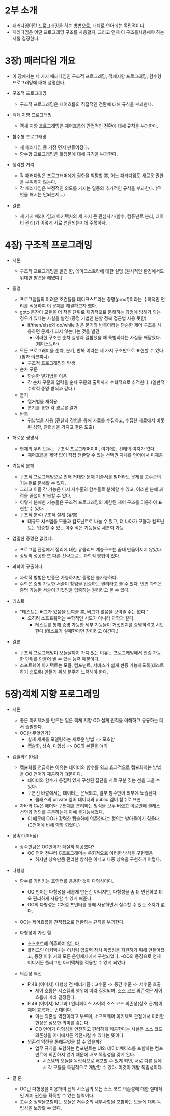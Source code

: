 # 2부 소개
- 패러다임이란 프로그래밍을 하는 방법으로, 대체로 언어에는 독립적이다.
- 패러다임은 어떤 프로그래밍 구조를 사용할지, 그리고 언제 이 구조를사용해야 하는지를 결정한다.

# 3장) 패러다임 개요
- 이 장에서는 세 가지 패러다임인 구조적 프로그래밍, 객체지향 프로그래밍, 함수형 프로그래밍에 대해 설명한다.

- 구조적 프로그래밍
  - 구조적 프로그래밍은 제어흐름의 직접적인 전환에 대해 규칙을 부과한다.

- 객체 지향 프로그래밍
  - 객체 지향 프로그래밍은 제어흐름의 간접적인 전환에 대해 규칙을 부과한다.


- 함수형 프로그래밍
  - 세 패러다임 중 가장 먼저 만들어졌다.
  - 함수형 프로그래밍은 할당문에 대해 규칙을 부과한다.

- 생각할 거리
  - 각 패러다임은 프로그래머에게 권한을 박탈할 뿐, 어느 패러다임도 새로운 권한을 부여하지 않는다.
  - 각 패러다임은 부정적인 의도를 가지는 일종의 추가적인 규칙을 부과한다. (무엇을 해서는 안되는지...)
  
- 결론
  - 세 가지 패러다임과 아키텍처의 세 가지 큰 관심사가(함수, 컴퓨넌트 분리, 데이터 관리)가 어떻게 서로 연관되는지에 주목하자.


# 4장) 구조적 프로그래밍
- 서론
  - 구조적 프로그래밍을 발견 한, 데이크스트라에 대한 설명 (원시적인 환경에서도 위대한 발견을 해냈다.)
  
- 증명
  - 프로그램들의 어려운 조건들을 데이크스트라는 증명(proof)이라는 수학적인 언리를 적용하여 이 문제를 해결하고자 했다.
  - goto 문장이 모듈을 더 작은 단위로 재귀적으로 분해하는 과정에 방해가 되는 경우가 있다는 사실을 발견 (증명 기법인 분할 정복 접근법 사용 못함)
    - if/then/else와 do/while 같은 분기와 반복이라는 단순한 제어 구조를 사용하면 문제가 되지 않는다는 것을 발견
      - 이러한 구조는 순차 실행과 결합했을 때 특별하다는 사실을 깨달았다. (데이스트라)
  - 모든 프로그래미을 순차, 분기, 반복 이라는 세 가지 구조만으로 표현할 수 있다. (뵘과 야코피니)
    - 구조적 프로그래밍의 탄생
  - 순차 구문
    - 단순한 열거법을 이용
    - 각 순차 구문의 입력을 순차 구문의 출력까지 수학적으로 추적한다. (일반적 수학적 증명 방식과 같다.)
  - 분기
    - 열거법을 재적용
    - 분기를 통한 각 경로를 열거
  - 반복
    - 귀납법을 사용 (관찰과 경험을 통해 자료를 수집하고, 수집한 자료에서 비롯된 성향, 관련성을 가지고 결론 도출)
    
- 해로운 성명서
  - 현재의 우리 모두는 구조적 프로그래머이며, 여기에는 선태의 여지가 없다.
    - 제어흐름을 제약 없이 직접 전환할 수 있는 선택권 자체를 언어에서 미제공
  
- 기능적 분해
  - 구조적 프로그래밍으로 인해 거대한 문제 기술서를 받더라도 문제를 고수준의 기능들로 분해할 수 있다. 
  - 그리고 이들 각 기능은 다시 저수준의 함수들로 분해할 수 있고, 이러한 분해 과정을 끝없이 반복할 수 있다.
  - 이렇게 분해한 기능들은 구조적 프로그래밍의 제한된 제어 구조를 이용하여 표현할 수 있다.
  - 구조적 분석/구조적 설계 (유행)
    - 대규모 시스템을 모듈과 컴포넌트로 나눌 수 있고, 더 나아가 모듈과 컴포넌트는 입증할 수 있는 아주 작은 기능들로 세분화 가능
    
- 엄밀한 증명은 없었다.
  - 프로그램 관점에서 정리에 대한 유클리드 계층구조는 끝내 만들어지지 않았다.
  - 상당히 성공한 또 다른 전략으로는 과학적 방법이 있다.
  
- 과학이 구출하다.
  - 과학적 방법은 반증은 가능하지만 증명은 불가능하다.
  - 수학은 증명 가능한 서술이 참임을 입증하는 원리라고 볼 수 있다. 반면 과학은 증명 가능한 서술이 거짓임을 입증하는 원리라고 볼 수 있다.
  
- 테스트
  - "테스트는 버그가 있음을 보여줄 뿐, 버그가 없음을 보여줄 수는 없다."
    - 오히려 소프트웨어는 수학적인 시도가 아니라 과학과 같다.
      - 테스트를 통해 증명 가능한 세부 기능들이 거짓인지를 증명하려고 시도한다.(테스트가 실패한다면 참이라고 여긴다.)
    
- 결론
  - 구조적 프로그래밍이 오늘날까지 가치 있는 이유는 프로그래밍에서 반증 가능한 단위를 만들어 낼 수 있는 능력 때문이다.
  - 소프트웨어 아키텍트는 모듈, 컴포넌트, 서비스가 쉽게 반증 가능하도록(테스트 하기 쉽도록) 만들기 위해 분주히 노력해야 한다.
  
  
# 5장)객체 지향 프로그래밍
- 서론
  - 좋은 아키텍처를 만드는 일은 객체 지향 OO 설계 원칙을 이해하고 응용하는 데서 출발한다.
  - OO란 무엇인가?
    - 실제 세계를 모델링하는 새로운 방법 => 모호함
    - 캡슐화, 상속, 다형성 => OO의 본질을 얘기
    
- 캡슐화? (0점)
  - 캡슐화를 언급하는 이유는 데이터와 함수를 쉽고 효과적으로 캡슐화하는 방법을 OO 언어가 제공하기 떄문이다.
    - 데이터와 함수가 응집력 있게 구성된 집단을 서로 구분 짓는 선을 그을 수 있다.
    - 구분선 바깥에서는 데이터는 은닉되고, 일부 함수만이 외부에 노출된다.
      - 클래스의 private 멤버 데이터와 public 멤버 함수로 표현
  - 자바와 C#은 헤더와 구현체를 분리하는 방식을 모두 버렸고 이로인해 클래스 선언과 정의를 구분하는게 아얘 불가능해졌다.
    - 이 떄문에 OO가 강력한 캡슐화에 의존한다는 정의는 받아들이기 힘들다. (C언어에 비해 약화 되었다.)
    
- 상속? (0.5점)
  - 상속만큼은 OO언어가 확실히 제공했다?
    - OO 언어 전부터 C프로그래머는 우회적으로 이러한 방식을 구현했음
      - 하지만 상속만큼 편리한 방식은 아니고 다중 상속을 구현하기 어렵다.
    
- 다형성
  - 함수를 가리키는 포인터를 응용한 것이 다형성이다.
    - OO 언어는 다형성을 새롭게 만든건 아니지만, 다형성을 좀 더 안전하고 더욱 편리하게 사용할 수 있게 해준다.
    - OO의 다형성은 C처럼 포인터를 통해 사용하면서 실수할 수 있는 소지가 없다.
  - OO는 제어흐름을 간적접으로 전환하는 규칙을 부과한다.
    
  - 다형성이 가진 힘
    - 소스코드에 의존하지 않는다.
    - 플러그인 아키텍처는 이처럼 입출력 장치 독립성을 지원하기 위해 만들어졌고, 등장 이후 거의 모든 운영체제에서 구현되었다.
      -OO의 등장으로 언제 어디서든 플러그인 아키텍처를 적용할 수 있게 되었다.
      
  - 의존성 역전
    - P.48 (이미지) 다형성 전 메너키즘 : 고수준 -> 중간 수준 -> 저수준 호출
      - 제어 흐름은 시스템의 행위에 따라 결정되며, 소스 코드 의존성은 제어흐름에 따라 결정된다.
    - P.49 (이미지) ML1과 I 인터페이스 사이의 소스 코드 의존성(상호 관계)이 제어 흐름과는 반대이다.
      - 이는 의존성 역전이라고 부르며, 소프트웨어 아키텍트 관점에서 이러한 현상은 심오한 의미를 갖는다.
      - OO 언어가 다형성을 안전하고 편리하게 제공한다는 사실은 소스 코드 의존성을 어디에서든 역전시킬 수 있다는 뜻이다.
    - 의존성 역전을 통해무엇을 할 수 있을까?
      - 업무 규칙을 포함하는 컴포넌트는 UI와 데이터베이스를 포함하는 컴포넌트에 의존하지 않기 때문에 배포 독립성을 갖게 된다.
        - 시스템의 모듈을 독립적으로 배포할 수 있게 되면, 서로 다른 팀에서 각 모듈을 독립적으로 개발할 수 있다. 이것이 개발 독립성이다.
        
- 결 론
  - OO란 다형성을 이용하여 전체 시스템의 모든 소스 코드 의존성에 대한 절대적인 제어 권한을 획득할 수 있는 능력이다.
  - 고수준 정책을포함하는 모듈은 저수준의 세부사항을 포함하는 모듈에 대햐 독립성을 보장할 수 있다.
      
      
  
    
    
    
  
